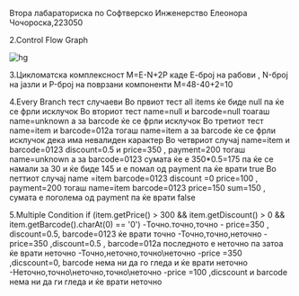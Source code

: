 Втора лабараториска по Софтверско Инженерство
Елеонора Чочороска,223050

2.Control Flow Graph

![hg](https://github.com/eleonoracocoroska/SI_2024_lab2_223050/assets/165606672/4840a0f5-fa49-4438-9d3a-4987d59812cf)


3.Цикломатска комплексност
М=Е-N+2P каде Е-број на рабови , N-број на јазли и P-број на поврзани компоненти 
М=48-40+2=10

4.Every Branch тест случаеви
Во првиот тест all items ќе биде null па ќе се фрли исклучок
Во вториот тест name=null и barcode=null тоагаш name=unknown а за barcode ќе се фрли исклучок
Во третиот тест name=item и barcode=012a тогаш name=item а за barcode ќе се фрли исклучок дека има невалиден карактер
Во четвриот случај name=item и barcode=0123 discount=0.5 и price=350 , payment=200 тогаш name=unknown а за barcode=0123 сумата ќе е 350*0.5=175 па ќе се намали за 30 и ќе биде 145 и е помал од payment па ќе врати true
Во петтиот случај name =item barcode=0123 discount =0 price=100 , payment=200 тогаш name=item barcode=0123 price=150 sum=150 , сумата е поголема од payment па ќе врати false

5.Multiple Condition
 if (item.getPrice() > 300 && item.getDiscount() > 0 && item.getBarcode().charAt(0) == '0')
 -Точно.точно,точно - price=350 , discount=0.5, barcode=0123 ќе врати точно
 -Точно,точно,неточно - price=350 ,discount=0.5 , barcode=012a последното е неточно па затоа ќе врати неточно
 -Точно,неточно,точно\неточно -price =350 ,dicscount=0, barcode нема ни да го гледа и ќе врати неточно
 -Неточно,точно\неточно,точно\неточно -price =100 ,dicscount и barcode нема ни да ги гледа и ќе врати неточно
 
